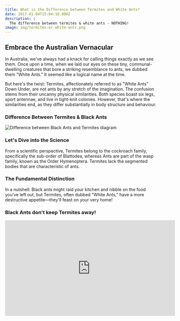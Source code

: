 ```yaml
---
title: What is the Difference between Termites and White Ants?
date: 2017-01-04T15:04:10.000Z
description: |
  The difference between termites & white ants - NOTHING!
image: img/termites-or-white-ants.png
---
```

## Embrace the Australian Vernacular

In Australia, we've always had a knack for calling things exactly as we see them. Once upon a time, when we laid our eyes on these tiny, communal-dwelling creatures that bore a striking resemblance to ants, we dubbed them "White Ants." It seemed like a logical name at the time.

But here's the twist: Termites, affectionately referred to as "White Ants" Down Under, are not ants by any stretch of the imagination. The confusion stems from their uncanny physical similarities. Both species boast six legs, sport antennae, and live in tight-knit colonies. However, that's where the similarities end, as they differ substantially in body structure and behaviour.

### Difference Between Termites & Black Ants

![Difference between Black Ants and Termites diagram](img/black-ant-vs-termite-body-shape.png)

### Let's Dive into the Science

From a scientific perspective, Termites belong to the cockroach family, specifically the sub-order of Blattodea, whereas Ants are part of the wasp family, known as the Order Hymenoptera. Termites lack the segmented bodies that are characteristic of ants.

### The Fundamental Distinction

In a nutshell: Black ants might raid your kitchen and nibble on the food you've left out, but Termites, often dubbed "White Ants," have a more destructive appetite—they'll feast on your very home!

### Black Ants don't keep Termites away!

<iframe width="560" height="315" src="https://www.youtube.com/embed/04cg2Sw9wTY?si=iowienQfYyTWEU8y" title="YouTube video player" frameborder="0" allow="accelerometer; autoplay; clipboard-write; encrypted-media; gyroscope; picture-in-picture; web-share" allowfullscreen></iframe>